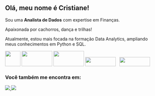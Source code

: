 ## Olá, meu nome é Cristiane!

Sou uma **Analista de Dados** com expertise em Finanças.

Apaixonada por cachorros, dança e trilhas!

Atualmente, estou mais focada na formação Data Analytics, ampliando meus conhecimentos em Python e SQL.

<div style="display: inline">
  
<img width="50" height="50" src="https://cdn.jsdelivr.net/gh/devicons/devicon@latest/icons/python/python-original.svg" />
<img width="100" height="50" src="https://cdn.jsdelivr.net/gh/devicons/devicon@latest/icons/microsoftsqlserver/microsoftsqlserver-original-wordmark.svg" />
<img width="100" height="50" src="https://cdn.jsdelivr.net/gh/devicons/devicon@latest/icons/sqlite/sqlite-original-wordmark.svg" />
<img width="100" height="30" src="https://img.shields.io/badge/jupyter-%23FA0F00.svg?style=for-the-badge&logo=jupyter&logoColor=white">
&nbsp;&nbsp;<img width="100" height="30" src="https://img.shields.io/badge/Visual%20Studio%20Code-0078d7.svg?style=for-the-badge&logo=visual-studio-code&logoColor=white">&nbsp;&nbsp;
          
</div>

### Você também me encontra em:

<div style="display: inline">
<a href="https://br.linkedin.com/in/cristiane-lima-7b94aa334">
  <img src="https://img.shields.io/badge/linkedin-%230077B5.svg?style=for-the-badge&logo=linkedin&logoColor=white">
</a>

<a href="https://medium.com/@crislsantos0">
  <img src="https://img.shields.io/badge/Medium-12100E?style=for-the-badge&logo=medium&logoColor=white">
</a>
          
</div>



